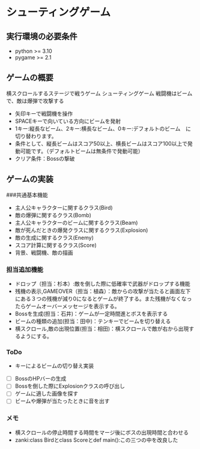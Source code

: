 
# シューティングゲーム

## 実行環境の必要条件
* python >= 3.10
* pygame >= 2.1

## ゲームの概要
横スクロールするステージで戦うゲーム
シューティングゲーム
戦闘機はビームで、敵は爆弾で攻撃する
* 矢印キーで戦闘機を操作
* SPACEキーで向いている方向にビームを発射
* 1キー:縦長なビーム、2キー:横長なビーム、0キー:デフォルトのビーム　に切り替わります。
* 条件として、縦長ビームはスコア50以上、横長ビームはスコア100以上で発動可能です。（デフォルトビームは無条件で発動可能）
* クリア条件：Bossの撃破
## ゲームの実装
###共通基本機能
* 主人公キャラクターに関するクラス(Bird)
* 敵の爆弾に関するクラス(Bomb)
* 主人公キャラクターのビームに関するクラス(Beam)
* 敵が死んだときの爆発クラスに関するクラス(Explosion)
* 敵の生成に関するクラス(Enemy)
* スコア計算に関するクラス(Score)
* 背景、戦闘機、敵の描画
### 担当追加機能
* ドロップ（担当：杉本）:敵を倒した際に低確率で武器がドロップする機能
* 残機の表示,GAMEOVER（担当：植森）：敵からの攻撃が当たると画面左下にある３つの残機が減り0になるとゲームが終了する。また残機がなくなったらゲームオーバーメッセージを表示する。
* Bossを生成(担当：石井)：ゲームが一定時間進とボスを表示する
* ビームの種類の追加(担当：田中)：テンキーでビームを切り替える
* 横スクロール,敵の出現位置(担当：相田)：横スクロールで敵が右から出現するようにする。


### ToDo
- キーによるビームの切り替え実装
- [ ] BossのHPバーの生成
- [ ] Bossを倒した際にExplosionクラスの呼び出し
- [ ] ゲームに適した画像を探す
- [ ] ビームや爆弾が当たったときに音を出す
### メモ
* 横スクロールの停止時間する時間をマージ後にボスの出現時間と合わせる
* zanki:class Birdとclass Scoreとdef main():この三つの中を改良した


